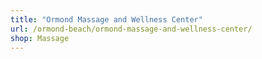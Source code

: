 ```yaml
---
title: "Ormond Massage and Wellness Center"
url: /ormond-beach/ormond-massage-and-wellness-center/
shop: Massage
---
```

